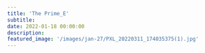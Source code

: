 ```yaml
---
title: 'The Prime_E'
subtitle: 
date: 2022-01-18 00:00:00
description: 
featured_image: '/images/jan-27/PXL_20220311_174035375(1).jpg'
---
```



